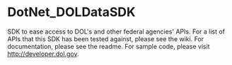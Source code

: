 DotNet_DOLDataSDK
=================

SDK to ease access to DOL's and other federal agencies' APIs. For a list of APIs that this SDK has been tested against, please see the wiki. For documentation, please see the readme. For sample code, please visit http://developer.dol.gov.
